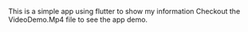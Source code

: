 This is a simple app using flutter to show my information
Checkout the VideoDemo.Mp4 file to see the app demo.
